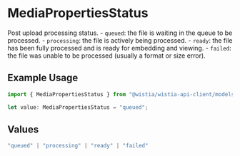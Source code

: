 # MediaPropertiesStatus

Post upload processing status. - `queued`: the file is waiting in the queue to be processed. - `processing`: the file is actively being processed. - `ready`: the file has been fully processed and is ready for embedding and viewing. - `failed`: the file was unable to be processed (usually a format or size error).


## Example Usage

```typescript
import { MediaPropertiesStatus } from "@wistia/wistia-api-client/models";

let value: MediaPropertiesStatus = "queued";
```

## Values

```typescript
"queued" | "processing" | "ready" | "failed"
```